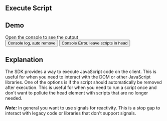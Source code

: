 ## Execute Script

## Demo

<div data-store="{shouldRemove:true}">
    <div>Open the console to see the output</div>
    <button class="btn btn-success" data-on-click="@get('/examples/execute_script/log')">Console log, auto remove</button>
    <button class="btn btn-error" data-on-click="@get('/examples/execute_script/error')">Console Error, leave scripts in head</button>
</div>

## Explanation

The SDK provides a way to execute JavaScript code on the client. This is useful for when you need to interact with the DOM or other JavaScript libraries. One of the options is if the script should automatically be removed after execution. This is useful for when you need to run a script once and don't want to pollute the head element with scripts that are no longer needed.

***Note:*** In general you want to use signals for reactivity.  This is a stop gap to interact with legacy code or libraries that don't support signals.
